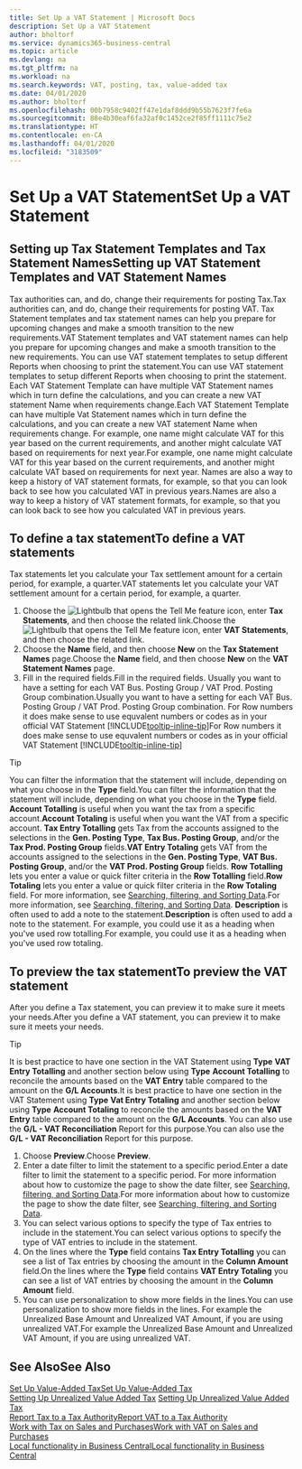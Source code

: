 ```yaml
---
title: Set Up a VAT Statement | Microsoft Docs
description: Set Up a VAT Statement
author: bholtorf
ms.service: dynamics365-business-central
ms.topic: article
ms.devlang: na
ms.tgt_pltfrm: na
ms.workload: na
ms.search.keywords: VAT, posting, tax, value-added tax
ms.date: 04/01/2020
ms.author: bholtorf
ms.openlocfilehash: 00b7958c9402ff47e1daf8ddd9b55b7623f7fe6a
ms.sourcegitcommit: 88e4b30eaf6fa32af0c1452ce2f85ff1111c75e2
ms.translationtype: HT
ms.contentlocale: en-CA
ms.lasthandoff: 04/01/2020
ms.locfileid: "3183509"
---
```

# <a name="set-up-a-vat-statement"></a><span data-ttu-id="76b41-103">Set Up a VAT Statement</span><span class="sxs-lookup"><span data-stu-id="76b41-103">Set Up a VAT Statement</span></span>

## <a name="setting-up-vat-statement-templates-and-vat-statement-names"></a><span data-ttu-id="76b41-104">Setting up Tax Statement Templates and Tax Statement Names</span><span class="sxs-lookup"><span data-stu-id="76b41-104">Setting up VAT Statement Templates and VAT Statement Names</span></span>
<span data-ttu-id="76b41-105">Tax authorities can, and do, change their requirements for posting Tax.</span><span class="sxs-lookup"><span data-stu-id="76b41-105">Tax authorities can, and do, change their requirements for posting VAT.</span></span> <span data-ttu-id="76b41-106">Tax Statement templates and tax statement names can help you prepare for upcoming changes and make a smooth transition to the new requirements.</span><span class="sxs-lookup"><span data-stu-id="76b41-106">VAT Statement templates and VAT statement names can help you prepare for upcoming changes and make a smooth transition to the new requirements.</span></span> <span data-ttu-id="76b41-107">You can use VAT statement templates to setup different Reports when choosing to print the statement.</span><span class="sxs-lookup"><span data-stu-id="76b41-107">You can use VAT statement templates to setup different Reports when choosing to print the statement.</span></span> <span data-ttu-id="76b41-108">Each VAT Statement Template can have multiple VAT Statement names which in turn define the calculations, and you can create a new VAT statement Name when requirements change.</span><span class="sxs-lookup"><span data-stu-id="76b41-108">Each VAT Statement Template can have multiple Vat Statement names which in turn define the calculations, and you can create a new VAT statement Name when requirements change.</span></span> <span data-ttu-id="76b41-109">For example, one name might calculate VAT for this year based on the current requirements, and another might calculate VAT based on requirements for next year.</span><span class="sxs-lookup"><span data-stu-id="76b41-109">For example, one name might calculate VAT for this year based on the current requirements, and another might calculate VAT based on requirements for next year.</span></span> <span data-ttu-id="76b41-110">Names are also a way to keep a history of VAT statement formats, for example, so that you can look back to see how you calculated VAT in previous years.</span><span class="sxs-lookup"><span data-stu-id="76b41-110">Names are also a way to keep a history of VAT statement formats, for example, so that you can look back to see how you calculated VAT in previous years.</span></span>

## <a name="to-define-a-vat-statements"></a><span data-ttu-id="76b41-111">To define a tax statement</span><span class="sxs-lookup"><span data-stu-id="76b41-111">To define a VAT statements</span></span>
<span data-ttu-id="76b41-112">Tax statements let you calculate your Tax settlement amount for a certain period, for example, a quarter.</span><span class="sxs-lookup"><span data-stu-id="76b41-112">VAT statements let you calculate your VAT settlement amount for a certain period, for example, a quarter.</span></span>

1. <span data-ttu-id="76b41-113">Choose the ![Lightbulb that opens the Tell Me feature](media/ui-search/search_small.png "Tell me what you want to do") icon, enter **Tax Statements**, and then choose the related link.</span><span class="sxs-lookup"><span data-stu-id="76b41-113">Choose the ![Lightbulb that opens the Tell Me feature](media/ui-search/search_small.png "Tell me what you want to do") icon, enter **VAT Statements**, and then choose the related link.</span></span>  
2. <span data-ttu-id="76b41-114">Choose the **Name** field, and then choose **New** on the **Tax Statement Names** page.</span><span class="sxs-lookup"><span data-stu-id="76b41-114">Choose the **Name** field, and then choose **New** on the **VAT Statement Names** page.</span></span>
3. <span data-ttu-id="76b41-115">Fill in the required fields.</span><span class="sxs-lookup"><span data-stu-id="76b41-115">Fill in the required fields.</span></span> <span data-ttu-id="76b41-116">Usually you want to have a setting for each VAT Bus. Posting Group / VAT Prod. Posting Group combination.</span><span class="sxs-lookup"><span data-stu-id="76b41-116">Usually you want to have a setting for each VAT Bus. Posting Group / VAT Prod. Posting Group combination.</span></span> <span data-ttu-id="76b41-117">For Row numbers it does make sense to use equvalent numbers or codes as in your official VAT Statement [!INCLUDE[tooltip-inline-tip](includes/tooltip-inline-tip_md.md)]</span><span class="sxs-lookup"><span data-stu-id="76b41-117">For Row numbers it does make sense to use equvalent numbers or codes as in your official VAT Statement [!INCLUDE[tooltip-inline-tip](includes/tooltip-inline-tip_md.md)]</span></span> 


> [!Tip]
> <span data-ttu-id="76b41-118">You can filter the information that the statement will include, depending on what you choose in the **Type** field.</span><span class="sxs-lookup"><span data-stu-id="76b41-118">You can filter the information that the statement will include, depending on what you choose in the **Type** field.</span></span> <span data-ttu-id="76b41-119">**Account Totalling** is useful when you want the tax from a specific account.</span><span class="sxs-lookup"><span data-stu-id="76b41-119">**Account Totaling** is useful when you want the VAT from a specific account.</span></span>
<span data-ttu-id="76b41-120">**Tax Entry Totalling** gets Tax from the accounts assigned to the selections in the **Gen. Posting Type**, **Tax Bus. Posting Group**, and/or the **Tax Prod. Posting Group** fields.</span><span class="sxs-lookup"><span data-stu-id="76b41-120">**VAT Entry Totaling** gets VAT from the accounts assigned to the selections in the **Gen. Posting Type**, **VAT Bus. Posting Group**, and/or the **VAT Prod. Posting Group** fields.</span></span> <span data-ttu-id="76b41-121">**Row Totalling** lets you enter a value or quick filter criteria in the **Row Totalling** field.</span><span class="sxs-lookup"><span data-stu-id="76b41-121">**Row Totaling** lets you enter a value or quick filter criteria in the **Row Totaling** field.</span></span> <span data-ttu-id="76b41-122">For more information, see [Searching, filtering, and Sorting Data](ui-enter-criteria-filters.md).</span><span class="sxs-lookup"><span data-stu-id="76b41-122">For more information, see [Searching, filtering, and Sorting Data](ui-enter-criteria-filters.md).</span></span> <span data-ttu-id="76b41-123">**Description** is often used to add a note to the statement.</span><span class="sxs-lookup"><span data-stu-id="76b41-123">**Description** is often used to add a note to the statement.</span></span> <span data-ttu-id="76b41-124">For example, you could use it as a heading when you've used row totalling.</span><span class="sxs-lookup"><span data-stu-id="76b41-124">For example, you could use it as a heading when you've used row totaling.</span></span>

## <a name="to-preview-the-vat-statement"></a><span data-ttu-id="76b41-125">To preview the tax statement</span><span class="sxs-lookup"><span data-stu-id="76b41-125">To preview the VAT statement</span></span>
<span data-ttu-id="76b41-126">After you define a Tax statement, you can preview it to make sure it meets your needs.</span><span class="sxs-lookup"><span data-stu-id="76b41-126">After you define a VAT statement, you can preview it to make sure it meets your needs.</span></span>
> [!Tip]
> <span data-ttu-id="76b41-127">It is best practice to have one section in the VAT Statement using **Type** **VAT Entry Totalling** and another section below using **Type** **Account Totalling** to reconcile the amounts based on the **VAT Entry** table compared to the amount on the **G/L Accounts**.</span><span class="sxs-lookup"><span data-stu-id="76b41-127">It is best practice to have one section in the VAT Statement using **Type** **Vat Entry Totaling** and another section below using **Type** **Account Totaling** to reconcile the amounts based on the **VAT Entry** table compared to the amount on the **G/L Accounts**.</span></span> <span data-ttu-id="76b41-128">You can also use the **G/L - VAT Reconciliation** Report for this purpose.</span><span class="sxs-lookup"><span data-stu-id="76b41-128">You can also use the **G/L - VAT Reconciliation** Report for this purpose.</span></span>

1. <span data-ttu-id="76b41-129">Choose **Preview**.</span><span class="sxs-lookup"><span data-stu-id="76b41-129">Choose **Preview**.</span></span>
2. <span data-ttu-id="76b41-130">Enter a date filter to limit the statement to a specific period.</span><span class="sxs-lookup"><span data-stu-id="76b41-130">Enter a date filter to limit the statement to a specific period.</span></span> <span data-ttu-id="76b41-131">For more information about how to customize the page to show the date filter, see [Searching, filtering, and Sorting Data](ui-enter-criteria-filters.md).</span><span class="sxs-lookup"><span data-stu-id="76b41-131">For more information about how to customize the page to show the date filter, see [Searching, filtering, and Sorting Data](ui-enter-criteria-filters.md).</span></span>
3. <span data-ttu-id="76b41-132">You can select various options to specify the type of Tax entries to include in the statement.</span><span class="sxs-lookup"><span data-stu-id="76b41-132">You can select various options to specify the type of VAT entries to include in the statement.</span></span>
4. <span data-ttu-id="76b41-133">On the lines where the **Type** field contains **Tax Entry Totalling** you can see a list of Tax entries by choosing the amount in the **Column Amount** field.</span><span class="sxs-lookup"><span data-stu-id="76b41-133">On the lines where the **Type** field contains **VAT Entry Totaling** you can see a list of VAT entries by choosing the amount in the **Column Amount** field.</span></span>
5. <span data-ttu-id="76b41-134">You can use personalization to show more fields in the lines.</span><span class="sxs-lookup"><span data-stu-id="76b41-134">You can use personalization to show more fields in the lines.</span></span> <span data-ttu-id="76b41-135">For example the Unrealized Base Amount and Unrealized VAT Amount, if you are using unrealized VAT.</span><span class="sxs-lookup"><span data-stu-id="76b41-135">For example the Unrealized Base Amount and Unrealized VAT Amount, if you are using unrealized VAT.</span></span>

## <a name="see-also"></a><span data-ttu-id="76b41-136">See Also</span><span class="sxs-lookup"><span data-stu-id="76b41-136">See Also</span></span>  
[<span data-ttu-id="76b41-137">Set Up Value-Added Tax</span><span class="sxs-lookup"><span data-stu-id="76b41-137">Set Up Value-Added Tax</span></span>](finance-setup-vat.md)  
<span data-ttu-id="76b41-138">[Setting Up Unrealized Value Added Tax](finance-setup-unrealized-vat.md)    </span><span class="sxs-lookup"><span data-stu-id="76b41-138">[Setting Up Unrealized Value Added Tax](finance-setup-unrealized-vat.md)    </span></span>  
[<span data-ttu-id="76b41-139">Report Tax to a Tax Authority</span><span class="sxs-lookup"><span data-stu-id="76b41-139">Report VAT to a Tax Authority</span></span>](finance-how-report-vat.md)  
[<span data-ttu-id="76b41-140">Work with Tax on Sales and Purchases</span><span class="sxs-lookup"><span data-stu-id="76b41-140">Work with VAT on Sales and Purchases</span></span>](finance-work-with-vat.md)  
[<span data-ttu-id="76b41-141">Local functionality in Business Central</span><span class="sxs-lookup"><span data-stu-id="76b41-141">Local functionality in Business Central</span></span>](about-localization.md)
